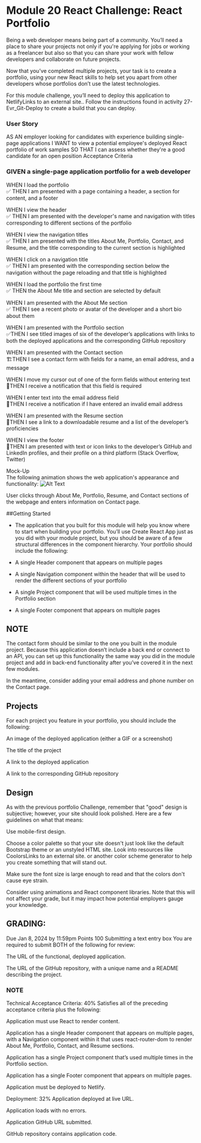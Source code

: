 # Module 20 React Challenge: React Portfolio
Being a web developer means being part of a community. You’ll need a place to share your projects not only if you're applying for jobs or working as a freelancer but also so that you can share your work with fellow developers and collaborate on future projects.

Now that you’ve completed multiple projects, your task is to create a portfolio, using your new React skills to help set you apart from other developers whose portfolios don’t use the latest technologies.

For this module challenge, you’ll need to deploy this application to NetlifyLinks to an external site.. Follow the instructions found in activity 27-Evr_Git-Deploy to create a build that you can deploy.

### User Story
AS AN employer looking for candidates with experience building single-page applications
I WANT to view a potential employee's deployed React portfolio of work samples
SO THAT I can assess whether they're a good candidate for an open position
Acceptance Criteria

### GIVEN a single-page application portfolio for a web developer
WHEN I load the portfolio  
✅ THEN I am presented with a page containing a header, a section for content, and a footer

WHEN I view the header  
✅ THEN I am presented with the developer's name and navigation with titles corresponding to different sections of the portfolio

WHEN I view the navigation titles  
✅ THEN I am presented with the titles About Me, Portfolio, Contact, and Resume, and the title corresponding to the current section is highlighted

WHEN I click on a navigation title  
✅ THEN I am presented with the corresponding section below the navigation without the page reloading and that title is highlighted

WHEN I load the portfolio the first time  
✅ THEN the About Me title and section are selected by default

WHEN I am presented with the About Me section  
✅ THEN I see a recent photo or avatar of the developer and a short bio about them

WHEN I am presented with the Portfolio section  
✅THEN I see titled images of six of the developer’s applications with links to both the deployed applications and the corresponding GitHub repository

WHEN I am presented with the Contact section  
🏗️THEN I see a contact form with fields for a name, an email address, and a message

WHEN I move my cursor out of one of the form fields without entering text  
🚧THEN I receive a notification that this field is required

WHEN I enter text into the email address field  
🚧THEN I receive a notification if I have entered an invalid email address

WHEN I am presented with the Resume section  
🚧THEN I see a link to a downloadable resume and a list of the developer’s proficiencies

WHEN I view the footer  
🚧THEN I am presented with text or icon links to the developer’s GitHub and LinkedIn profiles, and their profile on a third platform (Stack Overflow, Twitter) 

Mock-Up  
The following animation shows the web application's appearance and functionality:
![Alt Text](./assets/images/20-react-homework-demo-01.gif)

User clicks through About Me, Portfolio, Resume, and Contact sections of the webpage and enters information on Contact page.

##Getting Started  
- The application that you built for this module will help you know where to start when building your portfolio. You’ll use Create React App just as you did with your module project, but you should be aware of a few structural differences in the component hierarchy. Your portfolio should include the following:

- A single Header component that appears on multiple pages

- A single Navigation component within the header that will be used to render the different sections of your portfolio

- A single Project component that will be used multiple times in the Portfolio section

- A single Footer component that appears on multiple pages

## NOTE
The contact form should be similar to the one you built in the module project. Because this application doesn’t include a back end or connect to an API, you can set up this functionality the same way you did in the module project and add in back-end functionality after you’ve covered it in the next few modules.

In the meantime, consider adding your email address and phone number on the Contact page.

## Projects
For each project you feature in your portfolio, you should include the following:

An image of the deployed application (either a GIF or a screenshot)

The title of the project

A link to the deployed application

A link to the corresponding GitHub repository

## Design
As with the previous portfolio Challenge, remember that "good" design is subjective; however, your site should look polished. Here are a few guidelines on what that means:

Use mobile-first design.

Choose a color palette so that your site doesn't just look like the default Bootstrap theme or an unstyled HTML site. Look into resources like CoolorsLinks to an external site. or another color scheme generator to help you create something that will stand out.

Make sure the font size is large enough to read and that the colors don't cause eye strain.

Consider using animations and React component libraries. Note that this will not affect your grade, but it may impact how potential employers gauge your knowledge.

## GRADING:
Due Jan 8, 2024 by 11:59pm Points 100 Submitting a text entry box
You are required to submit BOTH of the following for review:

The URL of the functional, deployed application.

The URL of the GitHub repository, with a unique name and a README describing the project.

### NOTE
Technical Acceptance Criteria: 40%
Satisfies all of the preceding acceptance criteria plus the following:

Application must use React to render content.

Application has a single Header component that appears on multiple pages, with a Navigation component within it that uses react-router-dom to render About Me, Portfolio, Contact, and Resume sections.

Application has a single Project component that’s used multiple times in the Portfolio section.

Application has a single Footer component that appears on multiple pages.

Application must be deployed to Netlify.

Deployment: 32%
Application deployed at live URL.

Application loads with no errors.

Application GitHub URL submitted.

GitHub repository contains application code.